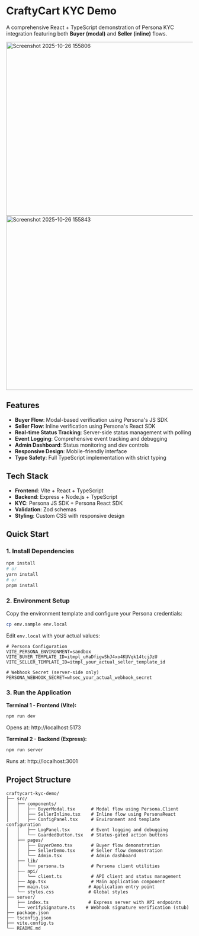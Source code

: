 # CraftyCart KYC Demo

A comprehensive React + TypeScript demonstration of Persona KYC integration featuring both **Buyer (modal)** and **Seller (inline)** flows.

<img width="958" height="469" alt="Screenshot 2025-10-26 155806" src="https://github.com/user-attachments/assets/cfb3e0c3-5e1b-4c30-8d3f-83f6ea2d603d" />
<img width="958" height="471" alt="Screenshot 2025-10-26 155843" src="https://github.com/user-attachments/assets/b13507b3-96b5-47d2-884f-8b14927dfd8a" />


## Features

- **Buyer Flow**: Modal-based verification using Persona's JS SDK
- **Seller Flow**: Inline verification using Persona's React SDK  
- **Real-time Status Tracking**: Server-side status management with polling
- **Event Logging**: Comprehensive event tracking and debugging
- **Admin Dashboard**: Status monitoring and dev controls
- **Responsive Design**: Mobile-friendly interface
- **Type Safety**: Full TypeScript implementation with strict typing

## Tech Stack

- **Frontend**: Vite + React + TypeScript
- **Backend**: Express + Node.js + TypeScript
- **KYC**: Persona JS SDK + Persona React SDK
- **Validation**: Zod schemas
- **Styling**: Custom CSS with responsive design

## Quick Start

### 1. Install Dependencies

```bash
npm install
# or
yarn install
# or
pnpm install
```

### 2. Environment Setup

Copy the environment template and configure your Persona credentials:

```bash
cp env.sample env.local
```

Edit `env.local` with your actual values:

```env
# Persona Configuration
VITE_PERSONA_ENVIRONMENT=sandbox
VITE_BUYER_TEMPLATE_ID=itmpl_uHaDfigwShJ4xo4KUVqk14tcjJzU
VITE_SELLER_TEMPLATE_ID=itmpl_your_actual_seller_template_id

# Webhook Secret (server-side only)
PERSONA_WEBHOOK_SECRET=whsec_your_actual_webhook_secret
```

### 3. Run the Application

**Terminal 1 - Frontend (Vite):**
```bash
npm run dev
```
Opens at: http://localhost:5173

**Terminal 2 - Backend (Express):**
```bash
npm run server
```
Runs at: http://localhost:3001

## Project Structure

```
craftycart-kyc-demo/
├── src/
│   ├── components/
│   │   ├── BuyerModal.tsx      # Modal flow using Persona.Client
│   │   ├── SellerInline.tsx    # Inline flow using PersonaReact
│   │   ├── ConfigPanel.tsx     # Environment and template configuration
│   │   ├── LogPanel.tsx        # Event logging and debugging
│   │   └── GuardedButton.tsx   # Status-gated action buttons
│   ├── pages/
│   │   ├── BuyerDemo.tsx       # Buyer flow demonstration
│   │   ├── SellerDemo.tsx      # Seller flow demonstration
│   │   └── Admin.tsx           # Admin dashboard
│   ├── lib/
│   │   └── persona.ts          # Persona client utilities
│   ├── api/
│   │   └── client.ts           # API client and status management
│   ├── App.tsx                 # Main application component
│   ├── main.tsx               # Application entry point
│   └── styles.css             # Global styles
├── server/
│   ├── index.ts               # Express server with API endpoints
│   └── verifySignature.ts    # Webhook signature verification (stub)
├── package.json
├── tsconfig.json
├── vite.config.ts
└── README.md
```
